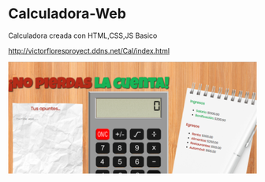 # Calculadora-Web
Calculadora creada con HTML,CSS,JS Basico

http://victorfloresproyect.ddns.net/Cal/index.html

<img src="image/portada.png">
